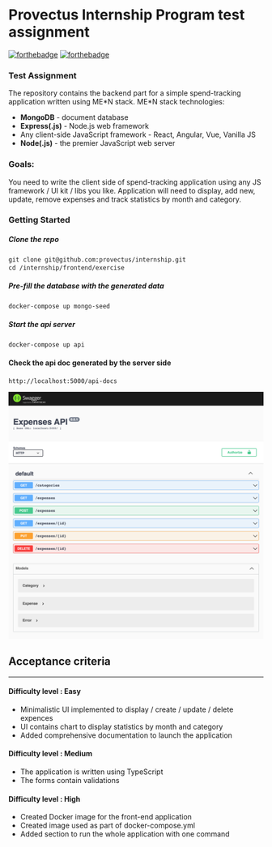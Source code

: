 # Provectus Internship Program test assignment
[![forthebadge](https://forthebadge.com/images/badges/built-with-love.svg)](https://forthebadge.com) [![forthebadge](https://forthebadge.com/images/badges/made-with-javascript.svg)](https://forthebadge.com)
### Test Assignment
The repository contains the backend part for a simple spend-tracking application written using ME\*N stack.
ME*N stack technologies:
- **MongoDB** - document database
- **Express(.js)** - Node.js web framework
- Any client-side JavaScript framework - React, Angular, Vue, Vanilla JS
- **Node(.js)** - the premier JavaScript web server
### Goals:
You need to write the client side of spend-tracking application using any JS framework / UI kit / libs you like.
Application will need to display, add new, update, remove expenses and track statistics by month and category.
### Getting Started
##### Clone the repo
```
git clone git@github.com:provectus/internship.git
cd /internship/frontend/exercise
```
##### Pre-fill the database with the generated data
```
docker-compose up mongo-seed
```
##### Start the api server
```
docker-compose up api
```
#### Check the api doc generated by the server side
```
http://localhost:5000/api-docs
```
![Api](./swagger.png)
## Acceptance criteria
___
#### Difficulty level : **Easy**
- Minimalistic UI implemented to display / create / update / delete expences
- UI contains chart to display statistics by month and category
- Added comprehensive documentation to launch the application
#### Difficulty level : **Medium**
- The application is written using TypeScript
- The forms contain validations
#### Difficulty level : **High**
- Created Docker image for the front-end application
- Created image used as part of docker-compose.yml
- Added section to run the whole application with one command

